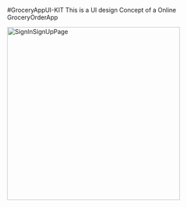 #GroceryAppUI-KIT
This is a UI design Concept of a Online GroceryOrderApp

<a href="https://user-images.githubusercontent.com/66129155/83941976-42624880-a80d-11ea-96ab-bd0b6fc533df.jpg
"><img src="https://user-images.githubusercontent.com/66129155/83941976-42624880-a80d-11ea-96ab-bd0b6fc533df.jpg" 
title="SignInSignUpPage" height=400/></a>
